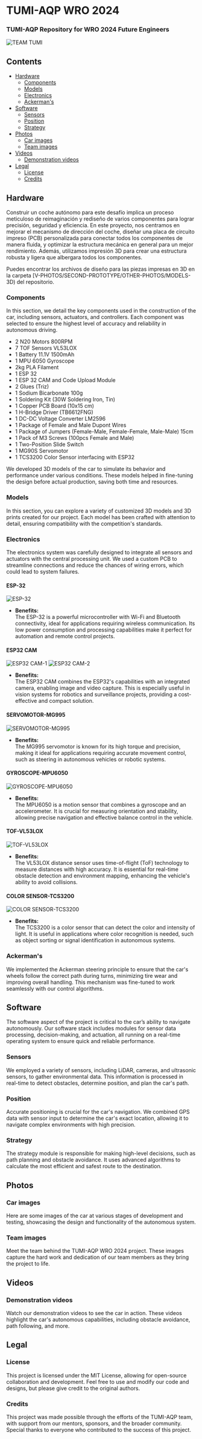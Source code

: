 # TUMI-AQP WRO 2024

### TUMI-AQP Repository for WRO 2024 Future Engineers

![TEAM TUMI](/T-PHOTOS/Formal-photo.jpg)

## Contents

- [Hardware](#hardware)
  - [Components](#components)
  - [Models](#models)
  - [Electronics](#electronics)
  - [Ackerman's](#ackermans)
- [Software](#software)
  - [Sensors](#sensors)
  - [Position](#position)
  - [Strategy](#strategy)
- [Photos](#photos)
  - [Car images](#car-images)
  - [Team images](#team-images)
- [Videos](#videos)
  - [Demonstration videos](#demonstration-videos)
- [Legal](#legal)
  - [License](#license)
  - [Credits](#credits)

## Hardware

Construir un coche autónomo para este desafío implica un proceso meticuloso de reimaginación y rediseño de varios componentes para lograr precisión, seguridad y eficiencia. En este proyecto, nos centramos en mejorar el mecanismo de dirección del coche, diseñar una placa de circuito impreso (PCB) personalizada para conectar todos los componentes de manera fluida, y optimizar la estructura mecánica en general para un mejor rendimiento. Además, utilizamos impresión 3D para crear una estructura robusta y ligera que albergara todos los componentes.

Puedes encontrar los archivos de diseño para las piezas impresas en 3D en la carpeta [V-PHOTOS/SECOND-PROTOTYPE/OTHER-PHOTOS/MODELS-3D) del repositorio.


### Components

In this section, we detail the key components used in the construction of the car, including sensors, actuators, and controllers. Each component was selected to ensure the highest level of accuracy and reliability in autonomous driving.
- 2 N20 Motors 800RPM
- 7 TOF Sensors VL53LOX
- 1 Battery 11.1V 1500mAh
- 1 MPU 6050 Gyroscope
- 2kg PLA Filament
- 1 ESP 32
- 1 ESP 32 CAM and Code Upload Module
- 2 Glues (Triz)
- 1 Sodium Bicarbonate 100g
- 1 Soldering Kit (30W Soldering Iron, Tin)
- 1 Copper PCB Board (10x15 cm)
- 1 H-Bridge Driver (TB6612FNG)
- 1 DC-DC Voltage Converter LM2596
- 1 Package of Female and Male Dupont Wires
- 1 Package of Jumpers (Female-Male, Female-Female, Male-Male) 15cm
- 1 Pack of M3 Screws (100pcs Female and Male)
- 1 Two-Position Slide Switch
- 1 MG90S Servomotor
- 1 TCS3200 Color Sensor interfacing with ESP32
  
We developed 3D models of the car to simulate its behavior and performance under various conditions. These models helped in fine-tuning the design before actual production, saving both time and resources.

### Models
In this section, you can explore a variety of customized 3D models and 3D prints created for our project. Each model has been crafted with attention to detail, ensuring compatibility with the competition's standards.

### Electronics

The electronics system was carefully designed to integrate all sensors and actuators with the central processing unit. We used a custom PCB to streamline connections and reduce the chances of wiring errors, which could lead to system failures.
#### ESP-32
![ESP-32](/V-PHOTOS/SECOND-PROTOTYPE/OTHER-PHOTOS/ESP-32.jpeg)
- **Benefits:**  
  The ESP-32 is a powerful microcontroller with Wi-Fi and Bluetooth connectivity, ideal for applications requiring wireless communication. Its low power consumption and processing capabilities make it perfect for automation and remote control projects.

#### ESP32 CAM
![ESP32 CAM-1](V-PHOTOS/SECOND-PROTOTYPE/OTHER-PHOTOS/ESP-32_CAM-1.jpeg)
![ESP32 CAM-2](V-PHOTOS/SECOND-PROTOTYPE/OTHER-PHOTOS/ESP-32_CAM-2.jpeg)
- **Benefits:**  
  The ESP32 CAM combines the ESP32's capabilities with an integrated camera, enabling image and video capture. This is especially useful in vision systems for robotics and surveillance projects, providing a cost-effective and compact solution.

#### SERVOMOTOR-MG995
![SERVOMOTOR-MG995](V-PHOTOS/SECOND-PROTOTYPE/OTHER-PHOTOS/SERVOMOTOR-MG995.png)
- **Benefits:**  
  The MG995 servomotor is known for its high torque and precision, making it ideal for applications requiring accurate movement control, such as steering in autonomous vehicles or robotic systems.

#### GYROSCOPE-MPU6050
![GYROSCOPE-MPU6050](V-PHOTOS/SECOND-PROTOTYPE/OTHER-PHOTOS/GIROSCOPIO-MPU6050.jpg)
- **Benefits:**  
  The MPU6050 is a motion sensor that combines a gyroscope and an accelerometer. It is crucial for measuring orientation and stability, allowing precise navigation and effective balance control in the vehicle.

#### TOF-VL53LOX
![TOF-VL53LOX](V-PHOTOS/SECOND-PROTOTYPE/OTHER-PHOTOS/TOF-VL53LOX.png)
- **Benefits:**  
  The VL53LOX distance sensor uses time-of-flight (ToF) technology to measure distances with high accuracy. It is essential for real-time obstacle detection and environment mapping, enhancing the vehicle's ability to avoid collisions.

#### COLOR SENSOR-TCS3200
![COLOR SENSOR-TCS3200](V-PHOTOS/SECOND-PROTOTYPE/OTHER-PHOTOS/COLOR-SENSOR-TCS3200.jpg)
- **Benefits:**  
  The TCS3200 is a color sensor that can detect the color and intensity of light. It is useful in applications where color recognition is needed, such as object sorting or signal identification in autonomous systems.

### Ackerman's

We implemented the Ackerman steering principle to ensure that the car's wheels follow the correct path during turns, minimizing tire wear and improving overall handling. This mechanism was fine-tuned to work seamlessly with our control algorithms.

## Software

The software aspect of the project is critical to the car’s ability to navigate autonomously. Our software stack includes modules for sensor data processing, decision-making, and actuation, all running on a real-time operating system to ensure quick and reliable performance.

### Sensors

We employed a variety of sensors, including LiDAR, cameras, and ultrasonic sensors, to gather environmental data. This information is processed in real-time to detect obstacles, determine position, and plan the car's path.

### Position

Accurate positioning is crucial for the car's navigation. We combined GPS data with sensor input to determine the car's exact location, allowing it to navigate complex environments with high precision.

### Strategy

The strategy module is responsible for making high-level decisions, such as path planning and obstacle avoidance. It uses advanced algorithms to calculate the most efficient and safest route to the destination.

## Photos

### Car images

Here are some images of the car at various stages of development and testing, showcasing the design and functionality of the autonomous system.

### Team images

Meet the team behind the TUMI-AQP WRO 2024 project. These images capture the hard work and dedication of our team members as they bring the project to life.

## Videos

### Demonstration videos

Watch our demonstration videos to see the car in action. These videos highlight the car's autonomous capabilities, including obstacle avoidance, path following, and more.

## Legal

### License

This project is licensed under the MIT License, allowing for open-source collaboration and development. Feel free to use and modify our code and designs, but please give credit to the original authors.

### Credits

This project was made possible through the efforts of the TUMI-AQP team, with support from our mentors, sponsors, and the broader community. Special thanks to everyone who contributed to the success of this project.
